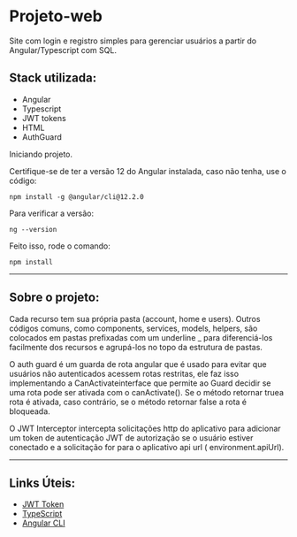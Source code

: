 # Projeto-web

Site com login e registro simples para gerenciar usuários a partir do Angular/Typescript com SQL.


## Stack utilizada:

 * Angular
 * Typescript
 * JWT tokens
 * HTML
 * AuthGuard
 
 Iniciando projeto.
 
 Certifique-se de ter a versão 12 do Angular instalada, caso não tenha, use o código:
 
 ```npm install -g @angular/cli@12.2.0```
 
 Para verificar a versão:
 
 ```ng --version```
 
 Feito isso, rode o comando:
 
```npm install```

---

## Sobre o projeto:

Cada recurso tem sua própria pasta (account, home e users). 
Outros códigos comuns, como components, services, models, helpers, 
são colocados em pastas prefixadas com um underline _ para diferenciá-los facilmente dos recursos e agrupá-los no topo da estrutura de pastas.

O auth guard é um guarda de rota angular que é usado para evitar que usuários não autenticados acessem rotas restritas, 
ele faz isso implementando a CanActivateinterface que permite ao Guard decidir se uma rota pode ser ativada com o canActivate(). 
Se o método retornar truea rota é ativada, caso contrário, se o método retornar false a rota é bloqueada.

O JWT Interceptor intercepta solicitações http do aplicativo para adicionar um token de autenticação JWT de autorização se o usuário estiver conectado e a solicitação for para o aplicativo api url ( environment.apiUrl).

---

## Links Úteis:

* [JWT Token](https://jwt.io/)
* [TypeScript](https://www.typescriptlang.org/)
* [Angular CLI](https://angular.io/cli)
